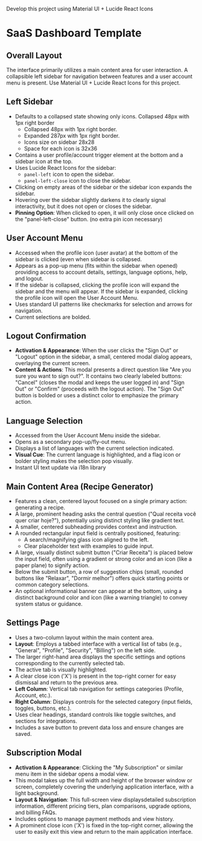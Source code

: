 Develop this project using Material UI + Lucide React Icons

# SaaS Dashboard Template

## Overall Layout
The interface primarily utilizes a main content area for user interaction. A collapsible left sidebar for navigation between features and a user account menu is present. Use Material UI + Lucide React Icons for this project.

## Left Sidebar
- Defaults to a collapsed state showing only icons. Collapsed 48px with 1px right border
  - Collapsed 48px with 1px right border.
  - Expanded 287px with 1px right border.
  - Icons size on sidebar 28x28
  - Space for each icon is 32x36 
- Contains a user profile/account trigger element at the bottom and a sidebar icon at the top.
- Uses Lucide React Icons for the sidebar:
  - `panel-left` icon to open the sidebar.
  - `panel-left-close` icon to close the sidebar.
- Clicking on empty areas of the sidebar or the sidebar icon expands the sidebar.
- Hovering over the sidebar slightly darkens it to clearly signal interactivity, but it does not open or closes the sidebar.
- **Pinning Option**: When clicked to open, it will only close once clicked on the "panel-left-close" button. (no extra pin icon necessary)

## User Account Menu
- Accessed when the profile icon (user avatar) at the bottom of the sidebar is clicked (even when sidebar is collapsed.
- Appears as a pop-up menu (fits within the sidebar when opened) providing access to account details, settings, language options, help, and logout.
- If the sidebar is collapsed, clicking the profile icon will expand the sidebar and the menu will appear. If the sidebar is expanded, clicking the profile icon will open the User Account Menu.
- Uses standard UI patterns like checkmarks for selection and arrows for navigation.
- Current selections are bolded.

## Logout Confirmation
- **Activation & Appearance**: When the user clicks the "Sign Out" or "Logout" option in the sidebar, a small, centered modal dialog appears, overlaying the current screen.
- **Content & Actions**: This modal presents a direct question like "Are you sure you want to sign out?". It contains two clearly labeled buttons: "Cancel" (closes the modal and keeps the user logged in) and "Sign Out" or "Confirm" (proceeds with the logout action). The "Sign Out" button is bolded or uses a distinct color to emphasize the primary action.

## Language Selection
- Accessed from the User Account Menu inside the sidebar.
- Opens as a secondary pop-up/fly-out menu.
- Displays a list of languages with the current selection indicated.
- **Visual Cue**: The current language is highlighted, and a flag icon or bolder styling makes the selection pop visually.
- Instant UI text update via i18n library

## Main Content Area (Recipe Generator)
- Features a clean, centered layout focused on a single primary action: generating a recipe.
- A large, prominent heading asks the central question ("Qual receita você quer criar hoje?"), potentially using distinct styling like gradient text.
- A smaller, centered subheading provides context and instruction.
- A rounded rectangular input field is centrally positioned, featuring:
  - A search/magnifying glass icon aligned to the left.
  - Clear placeholder text with examples to guide input.
- A large, visually distinct submit button ("Criar Receita") is placed below the input field, often using a gradient or strong color and an icon (like a paper plane) to signify action.
- Below the submit button, a row of suggestion chips (small, rounded buttons like "Relaxar", "Dormir melhor") offers quick starting points or common category selections.
- An optional informational banner can appear at the bottom, using a distinct background color and icon (like a warning triangle) to convey system status or guidance.

## Settings Page
- Uses a two-column layout within the main content area.
- **Layout**: Employs a tabbed interface with a vertical list of tabs (e.g., "General", "Profile", "Security", "Billing") on the left side.
- The larger right-hand area displays the specific settings and options corresponding to the currently selected tab.
- The active tab is visually highlighted.
- A clear close icon ('X') is present in the top-right corner for easy dismissal and return to the previous area.
- **Left Column**: Vertical tab navigation for settings categories (Profile, Account, etc.).
- **Right Column**: Displays controls for the selected category (input fields, toggles, buttons, etc.).
- Uses clear headings, standard controls like toggle switches, and sections for integrations.
- Includes a save button to prevent data loss and ensure changes are saved.

## Subscription Modal
- **Activation & Appearance**: Clicking the "My Subscription" or similar menu item in the sidebar opens a modal view.
- This modal takes up the full width and height of the browser window or screen, completely covering the underlying application interface, with a light background.
- **Layout & Navigation**: This full-screen view displaysdetailed subscription information, different pricing tiers, plan comparisons, upgrade options, and billing FAQs.
- Includes options to manage payment methods and view history.
- A prominent close icon ('X') is fixed in the top-right corner, allowing the user to easily exit this view and return to the main application interface.